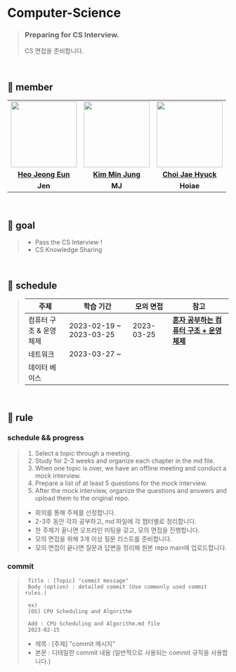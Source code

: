 # Computer-Science

> ### Preparing for CS Interview.
> CS 면접을 준비합니다. 

<br>

## 👋 member 
<table>
  <tr>
    <td align="center"><a href="https://github.com/Heo-Jeong-Eun"><img src="https://avatars.githubusercontent.com/Heo-Jeong-Eun" width="150px;" alt="">
    <td align="center"><a href="https://github.com/pushedrumex"><img src="https://avatars.githubusercontent.com/pushedrumex" width="150px;" alt="">
    <td align="center"><a href="https://github.com/hoiae"><img src="https://avatars.githubusercontent.com/hoiae" width="150px;" alt="">
    </td>
  </tr>
  <tr>
    <td align="center"><a href="https://github.com/Heo-Jeong-Eun"><b>Heo Jeong Eun</b></td>
    <td align="center"><a href="https://github.com/pushedrumex"><b>Kim Min Jung</b></td>
    <td align="center"><a href="https://github.com/hoiae"><b>Choi Jae Hyuck</b></td>
  </tr>
   <tr>
    <td align="center"><strong>Jen</strong></td>
    <td align="center"><strong>MJ</strong></td>
    <td align="center"><strong>Hoiae</strong></td>
  </tr>
</table>

<br>

## 🚀 goal
>  - Pass the CS Interview ! 
>  - CS Knowledge Sharing

<br>

## 📆 schedule
>|          주제          |      학습 기간     |      모의 면접     |      참고     |
>| --------------------- | ---------------- | ---------------- |---------------- |
>|컴퓨터 구조 & 운영체제|2023-02-19 ~ 2023-03-25|2023-03-25|<a href ='https://www.google.co.kr/books/edition/%ED%98%BC%EC%9E%90_%EA%B3%B5%EB%B6%80%ED%95%98%EB%8A%94_%EC%BB%B4%ED%93%A8%ED%84%B0_%EA%B5%AC%EC%A1%B0+%EC%9A%B4/OXmAEAAAQBAJ?hl=ko&gbpv=1&dq=%ED%98%BC%EC%9E%90+%EA%B3%B5%EB%B6%80%ED%95%98%EB%8A%94+%EC%BB%B4%ED%93%A8%ED%84%B0+%EA%B5%AC%EC%A1%B0+%EC%9A%B4%EC%98%81%EC%B2%B4%EC%A0%9C&printsec=frontcover'>**혼자 공부하는 컴퓨터 구조 + 운영체제**</a>|
>|네트워크|2023-03-27 ~ |||
>|데이터 베이스||||

<br>

## 🫡 rule

### schedule && progress
>  1. Select a topic through a meeting.
>  2. Study for 2-3 weeks and organize each chapter in the md file.
>  3. When one topic is over, we have an offline meeting and conduct a mock interview.
>  4. Prepare a list of at least 5 questions for the mock interview.
>  5. After the mock interview, organize the questions and answers and upload them to the original repo. 
>  
>  - 회의를 통해 주제를 선정합니다. <br>
>  - 2-3주 동안 각자 공부하고, md 파일에 각 챕터별로 정리합니다. <br>
>  - 한 주제가 끝나면 오프라인 미팅을 갖고, 모의 면접을 진행합니다. <br>
>  - 모의 면접을 위해 3개 이상 질문 리스트를 준비합니다. <br>
>  - 모의 면접이 끝나면 질문과 답변을 정리해 원본 repo main에 업로드합니다. 
  
### commit 
> ```shell
>  Title : [Topic] "commit message" 
>  Body (option) : detailed commit (Use commonly used commit rules.)
>
>  ex) 
>  [OS] CPU Scheduling and Algorithm
>  
>  Add : CPU Scheduling and Algorithm.md file 
>  2023-02-15 
>  ```
>  
>  - 제목 : [주제] "commit 메시지" <br>
>  - 본문 : 디테일한 commit 내용 (일반적으로 사용되는 commit 규칙을 사용합니다.)
